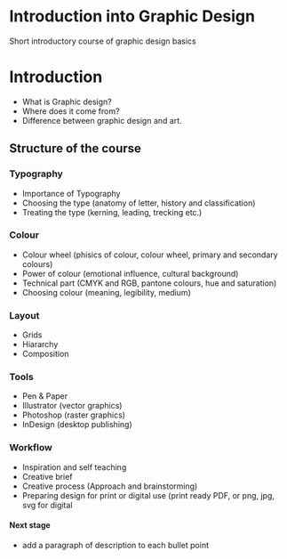 Introduction into Graphic Design
================================

Short introductory course of graphic design basics


# Introduction
- What is Graphic design? 
- Where does it come from? 
- Difference between graphic design and art. 

## Structure of the course

### Typography 

- Importance of Typography
- Choosing the type (anatomy of letter, history and classification)
- Treating the type (kerning, leading, trecking etc.)

### Colour

- Colour wheel (phisics of colour, colour wheel, primary and secondary colours)
- Power of colour (emotional influence, cultural background)
- Technical part (CMYK and RGB, pantone colours, hue and saturation)
- Choosing colour (meaning, legibility, medium)

### Layout

- Grids
- Hiararchy 
- Composition

### Tools 

- Pen & Paper
- Illustrator (vector graphics)
- Photoshop (raster graphics)
- InDesign (desktop publishing)

### Workflow

- Inspiration and self teaching
- Creative brief 
- Creative process (Approach and brainstorming)
- Preparing design for print or digital use (print ready PDF, or png, jpg, svg for digital



#### Next stage
- add a paragraph of description to each bullet point





